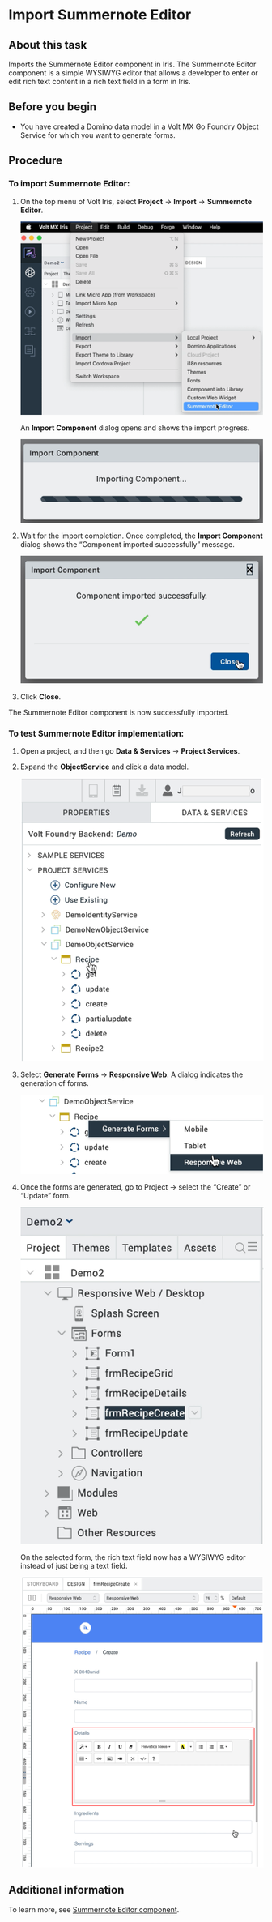 # Import Summernote Editor

## About this task 

Imports the Summernote Editor component in Iris. The Summernote Editor component is a simple WYSIWYG editor that allows a developer to enter or edit rich text content in a rich text field in a form in Iris.  

## Before you begin

- You have created a Domino data model in a Volt MX Go Foundry Object Service for which you want to generate forms.

## Procedure

### To import Summernote Editor:

1. On the top menu of Volt Iris, select **Project** &rarr; **Import** &rarr; **Summernote Editor**. 

    ![Select Summernote](../assets/images/summernoteselect.png)

    An **Import Component** dialog opens and shows the import progress. 

    ![Select form](../assets/images/snimportcomp.png)

2. Wait for the import completion. Once completed, the **Import Component** dialog shows the “Component imported successfully” message.

    ![Select form](../assets/images/snimportsuccess.png)

3. Click **Close**.

The Summernote Editor component is now successfully imported.

### To test Summernote Editor implementation: 

1.	Open a project, and then go **Data & Services** &rarr; **Project Services**.
2.	Expand the **ObjectService** and click a data model.

    ![Select form](../assets/images/snprojservices.png)

3.	Select **Generate Forms** &rarr; **Responsive Web**. A dialog indicates the generation of forms.

    ![Generate form](../assets/images/sngenforms.png)

4.	Once the forms are generated, go to Project &rarr;  select the “Create” or “Update” form.

    ![Select form](../assets/images/sncreateform.png)
    
    On the selected form, the rich text field now has a WYSIWYG editor instead of just being a text field. 

    ![Summernote editor rich text field](../assets/images/snrichtextfield.png)

## Additional information

To learn more, see [Summernote Editor component](../references/summernotewidget.md). 